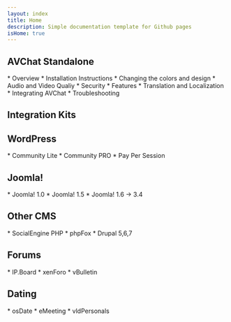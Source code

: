 ```yaml
---
layout: index
title: Home
description: Simple documentation template for Github pages
isHome: true
---
```


<section class="bs-docs-section" markdown="1">
  <h1 id="overview" class="page-header">AVChat Standalone</h1>
  * Overview
  * Installation Instructions
  * Changing the colors and design
  * Audio and Video Qualiy
  * Security
  * Features
  * Translation and Localization
  * Integrating AVChat
  * Troubleshooting
</section>


<section class="bs-docs-section" markdown="1">
  <h1 id="installation" class="page-header">Integration Kits</h1>
  <h2 id="wordpress">WordPress</h2>
  * Community Lite
  * Community PRO
  * Pay Per Session
  <h2 id="joomla">Joomla!</h2>
  * Joomla! 1.0
  * Joomla! 1.5
  * Joomla! 1.6 -> 3.4
  <h2 id="socialengine,phpfox,drupal">Other CMS</h2>
  * SocialEngine PHP
  * phpFox
  * Drupal 5,6,7
  <h2 id="forums">Forums</h2>
  * IP.Board
  * xenForo
  * vBulletin
  <h2 id="dating">Dating</h2>
  * osDate
  * eMeeting
  * vldPersonals
</section>
